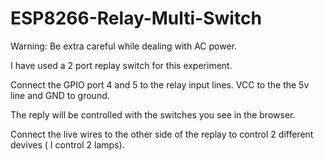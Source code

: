 # ESP8266-Relay-Multi-Switch

Warning: Be extra careful while dealing with AC power. 

I have used a 2 port replay switch for this experiment. 

Connect the GPIO port 4 and 5 to the relay input lines. VCC to the the 5v line and GND to ground. 

The reply will be controlled with the switches you see in the browser. 

Connect the live wires to the other side of the replay to control 2 different devives ( I control 2 lamps).

